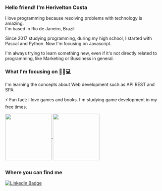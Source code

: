 ### Hello friend!  I'm Herivelton Costa


<!--
- 🔭 ,
!-->
I love programming because resolving problems with technology is amazing. <br>
I'm based in Rio de Janeiro, Brazil

Since 2017 studying programming, during my high school, I started with Pascal and Python. Now I'm focusing on Javascript.

I'm always trying to learn something new, even if it's not directly related to programming, like Marketing or Bussiness in general.

### What I'm focusing on 👨‍💻💻
I'm learning the concepts about Web development such as API REST and SPA.

⚡ Fun fact: I love games and books. I'm studying game development in my free times.
<div>
  
  <a href="https://github.com/hinname/github-readme-stats">
    <img align="center" height="150px" src="https://github-readme-stats.vercel.app/api?username=hinname&show_icons=true&theme=tokyonight" />
  </a>
  
  <a href="https://github.com/hinname/github-readme-stats">
    <img align="center" height="150px" src="https://github-readme-stats.vercel.app/api/top-langs/?username=hinname&layout=compact&theme=tokyonight" />
  </a>


</div>


##

### Where you can find me
[![Linkedin Badge](https://img.shields.io/badge/LinkedIn-0077B5?style=for-the-badge&logo=linkedin&logoColor=white)](https://www.linkedin.com/in/herivelton-borges-da-costa-b724361a4/)

